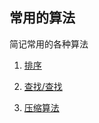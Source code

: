 ## 常用的算法

简记常用的各种算法

1. [排序](./doc/alg_sort.md)

2. [查找/查找](./doc/alg_search.md)

3. [压缩算法](./doc/alg_compression.md)